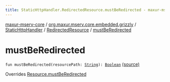 ```yaml
---
title: StaticHttpHandler.RedirectedResource.mustBeRedirected - maxur-mserv-core
---
```


[maxur-mserv-core](../../../index.html) / [org.maxur.mserv.core.embedded.grizzly](../../index.html) / [StaticHttpHandler](../index.html) / [RedirectedResource](index.html) / [mustBeRedirected](.)

# mustBeRedirected

`fun mustBeRedirected(resourcePath: `[`String`](https://kotlinlang.org/api/latest/jvm/stdlib/kotlin/-string/index.html)`): `[`Boolean`](https://kotlinlang.org/api/latest/jvm/stdlib/kotlin/-boolean/index.html) [(source)](https://github.com/myunusov/maxur-mserv/tree/master/maxur-mserv-core/src/main/kotlin/org/maxur/mserv/core/embedded/grizzly/StaticHttpHandler.kt#L231)

Overrides [Resource.mustBeRedirected](../-resource/must-be-redirected.html)

